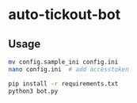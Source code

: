 # auto-tickout-bot

## Usage

```bash
mv config.sample_ini config.ini
nano config.ini  # add accesstoken

pip install -r requirements.txt
python3 bot.py
```
